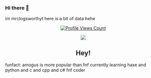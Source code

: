 ### Hi there 👋
im mrclogsworthyt
here is a bit of data hehe
<a href="https://github.com/MrClogsworthYT">
<p align="center">
  <img src="https://komarev.com/ghpvc/?username=MrClogsworthYT" alt="Profile Views Count">
</p>
</a>

<p align="center">
  <img src="https://github-readme-stats.vercel.app/api/?username=MrClogsworthYT&title_color=4F8CC9&text_color=9f9f9f&show_icons=true&bg_color=00000000&hide_border=true&icon_color=4F8CC9&hide_title=true&count_private=true" />
</p>

<h2 align="center">Hey!</h2>

funfact: amogus is more popular than fnf
currently learning haxe and python and c and cpp and c# 
fnf coder
